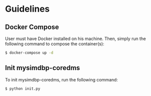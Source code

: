 # Guidelines

## Docker Compose
User must have Docker installed on his machine. Then, simply run the following command to compose the container(s):
```sh
$ docker-compose up -d
```

## Init mysimdbp-coredms
To init mysimdbp-coredms, run the following command:
```sh
$ python init.py
```